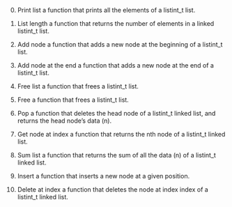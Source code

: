 0. Print list  a function that prints all the elements of a listint_t list.

1. List length a function that returns the number of elements in a linked listint_t list.

2. Add node a function that adds a new node at the beginning of a listint_t list.

3. Add node at the end a function that adds a new node at the end of a listint_t list.

4. Free list a function that frees a listint_t list.

5. Free a function that frees a listint_t list.

6. Pop a function that deletes the head node of a listint_t linked list, and returns the head node’s data (n).

7. Get node at index a function that returns the nth node of a listint_t linked list.

8. Sum list a function that returns the sum of all the data (n) of a listint_t linked list.

9. Insert a function that inserts a new node at a given position.

10. Delete at index a function that deletes the node at index index of a listint_t linked list.

